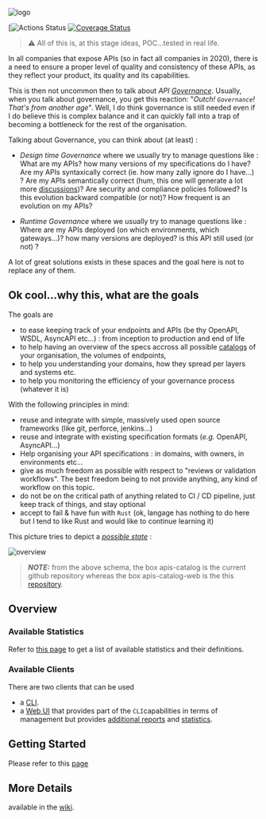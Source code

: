 ![logo](https://raw.githubusercontent.com/wiki/omallassi/apis-catalog/assets/logo.png)

[![Actions Status](https://github.com/omallassi/apis-catalog/actions/workflows/rust.yml/badge.svg) [![Coverage Status](https://coveralls.io/repos/github/omallassi/apis-catalog/badge.svg)](https://coveralls.io/github/omallassi/apis-catalog)


> :warning: All of this is, at this stage ideas, POC...tested in real life. 

In all companies that expose APIs (so in fact all companies in 2020), there is a need to ensure a proper level of quality and consistency of these APIs, as they reflect your product, its quality and its capabilities.

This is then not uncommon then to talk about *API [Governance](#about-governance)*. Usually, when you talk about governance, you get this reaction: "_Outch! `Governance`! That's from another age_". Well, I do think governance is still needed even if I do believe this is complex balance and it can quickly fall into a trap of becoming a bottleneck for the rest of the organisation.

Talking about Governance, you can think about (at least) :

* _Design time Governance_ where we usually try to manage questions like : What are my APIs? how many versions of my specifications do I have? Are my APIs syntaxically correct (ie. how many zally ignore do I have...) ? Are my APIs semantically correct (hum, this one will generate a lot more [discussions](#about-governance))? Are security and compliance policies followed? Is this evolution backward compatible (or not)? How frequent is an evolution on my APIs?

* _Runtime Governance_ where we usually try to manage questions like : Where are my APIs deployed (on which environments, which gateways...)? how many versions are deployed? is this API still used (or not) ?

A lot of great solutions exists in these spaces and the goal here is not to replace any of them. 

## Ok cool...why this, what are the goals

The goals are 

* to ease keeping track of your endpoints and APIs (be thy OpenAPI, WSDL, AsyncAPI etc...) : from inception to production and end of life
* to help having an overview of the specs accross all possible [catalogs](https://github.com/omallassi/apis-catalog/blob/master/server/config/local-template.toml) of your organisation, the volumes of endpoints, 
* to help you understanding your domains, how they spread per layers and systems etc.
* to help you monitoring the efficiency of your governance process (whatever it is)

With the following principles in mind: 

* reuse and integrate with simple, massively used open source frameworks (like git, perforce, jenkins...)
* reuse and integrate with existing specification formats (_e.g._ OpenAPI, AsyncAPI...)
* Help organising your API specifications : in domains, with owners, in environments etc...
* give as much freedom as possible with respect to "reviews or validation workflows". The best freedom being to not provide anything, any kind of workflow on this topic. 
* do not be on the critical path of anything related to CI / CD pipeline, just keep track of things, and stay optional
* accept to fail & have fun with `Rust` (ok, langage has nothing to do here but I tend to like Rust and would like to continue learning it)

This picture tries to depict a [_possible state_](https://github.com/omallassi/apis-catalog/wiki/overview) : 

![overview](https://raw.githubusercontent.com/wiki/omallassi/apis-catalog/assets/287a566176d137e603a1305388877384.png)

> **_NOTE:_**  from the above schema, the box apis-catalog is the current github repository whereas the box apis-catalog-web is the this [repository](https://github.com/omallassi/apis-catalog-web).

## Overview 
### Available Statistics

Refer to [this page](https://github.com/omallassi/apis-catalog/wiki/stats-overview) to get a list of available statistics and their definitions. 

### Available Clients

There are two clients that can be used

* a [CLI](https://github.com/omallassi/apis-catalog/wiki/CLI-overview).
* a [Web UI](https://github.com/omallassi/apis-catalog/wiki/Web-UI-Overview) that provides part of the `CLI`capabilities in terms of management but provides [additional reports](https://github.com/omallassi/apis-catalog-web) and [statistics](https://github.com/omallassi/apis-catalog/wiki/stats-overview).

## Getting Started

Please refer to this [page](https://github.com/omallassi/apis-catalog/wiki/installation)

## More Details
available in the [wiki](https://github.com/omallassi/apis-catalog/wiki).
